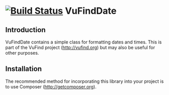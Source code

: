 [![Build Status](https://travis-ci.org/vufind-org/vufinddate.svg?branch=dev)](https://travis-ci.org/vufind-org/vufinddate)
VuFindDate
==========

Introduction
------------
VuFindDate contains a simple class for formatting dates and times. This is part of
the VuFind project (http://vufind.org) but may also be useful for other purposes.


Installation
------------
The recommended method for incorporating this library into your project is to use
Composer (http://getcomposer.org).
